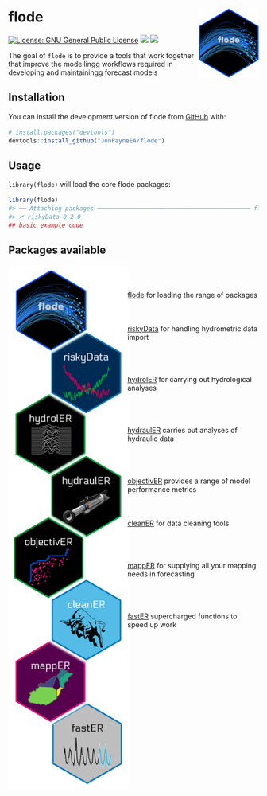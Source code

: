 
<!-- README.md is generated from README.Rmd. Please edit that file -->

# flode <img src="logo.png" align="right" width="120"/>

<!-- badges: start -->

[![License: GNU General Public
License](https://img.shields.io/badge/license-GNU%20General%20Public%20License-blue.svg)](https://cran.r-project.org/web/licenses/GNU%20General%20Public%20License)
[![](https://img.shields.io/github/languages/code-size/JonPayneEA/riskyData.svg)](https://github.com/JonPayneEA/riskyData)
[![](https://img.shields.io/github/last-commit/JonPayneEA/riskyData.svg)](https://github.com/JonPayneEA/riskyData/commits/main)

<!-- badges: end -->

The goal of `flode` is to provide a tools that work together that
improve the modellingg workflows required in developing and maintainingg
forecast models

## Installation

You can install the development version of flode from
[GitHub](https://github.com/) with:

``` r
# install.packages("devtools")
devtools::install_github("JonPayneEA/flode")
```

## Usage

`library(flode)` will load the core flode packages:

``` r
library(flode)
#> ── Attaching packages ─────────────────────────────────────────── flode 1.0.0 ──
#> ✔ riskyData 0.2.0
## basic example code
```

## Packages available

<div style="float:left;position: relative;">

<img src="man/figures/logosVert.png" align="float:left" width="240"/>

</div>

<br/><br/>  
[flode](https://jonpayneea.github.io/riskyData/) for loading the range
of packages <br/><br/> <br/><br/>
[riskyData](https://jonpayneea.github.io/riskyData/) for handling
hydrometric data import  
<br/><br/> <br/><br/>
[hydrolER](https://jonpayneea.github.io/riskyData/) for carrying out
hydrological analyses  
<br/><br/> <br/><br/>
[hydraulER](https://jonpayneea.github.io/riskyData/) carries out
analyses of hydraulic data  
<br/><br/> <br/><br/>
[objectivER](https://jonpayneea.github.io/riskyData/) provides a range
of model performance metrics  
<br/><br/>  
[cleanER](https://jonpayneea.github.io/riskyData/) for data cleaning
tools  
<br/><br/> <br/><br/> [mappER](https://jonpayneea.github.io/riskyData/)
for supplying all your mapping needs in forecasting  
<br/><br/> <br/><br/> [fastER](https://jonpayneea.github.io/riskyData/)
supercharged functions to speed up work
